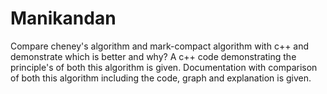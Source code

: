 # Manikandan
Compare cheney's algorithm and mark-compact algorithm with c++ and demonstrate which is better and why? A c++ code demonstrating the principle's of both this algorithm is given. Documentation with comparison of both this algorithm including the code, graph and explanation is given.
